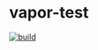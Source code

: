# vapor-test

[![build](https://drone.hagen-hasenbalg.de/api/badges/hhasenbalg/vapor-test/status.svg?branch=master)](https://drone.hagen-hasenbalg.de/hhasenbalg/vapor-test)
